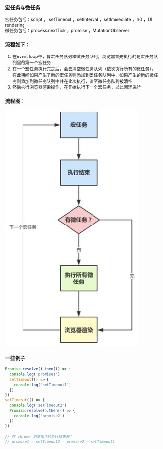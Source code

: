 ### 宏任务与微任务
宏任务包括：script ， setTimeout ，setInterval ，setImmediate ，I/O ，UI rendering  
微任务包括：process.nextTick ，promise ，MutationObserver

### 流程如下：
1. 在event loop中，有宏任务队列和微任务队列，浏览器首先执行的是宏任务队列里的第一个宏任务
2. 在一个宏任务执行完之后，会去清空微任务队列（依次执行所有的微任务），在此期间如果产生了新的宏任务则添加到宏任务队列中，如果产生的新的微任务则添加到微任务队列中并在此次执行，直至微任务队列被清空
3. 然后执行浏览器渲染操作，在开始执行下一个宏任务，以此闭环进行

### 流程图：
![event-loop流程图](./res/event-loop.jpg)

### 一些例子
``` javascript 
Promise.resolve().then(() => {
  console.log('promise1')
  setTimeout(() => {
    console.log('setTimeout1')
  })
})
setTimeout(() => {
  console.log('setTimeout2')
  Promise.resolve().then(() => {
    console.log('promise2')
  })
})

// 在 chrome 浏览器下的执行结果是：
// promise1 - setTimeout2 - promise2 - setTimeout1
```